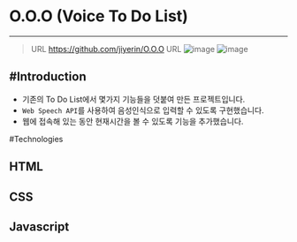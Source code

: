 # O.O.O (Voice To Do List)
---------------------
> URL https://github.com/jiyerin/O.O.O
> URL 
![image](https://github.com/jiyerin/O.O.O/assets/86339431/97b27268-ce7c-4bf4-b55a-be84b11ff116)
![image](https://github.com/jiyerin/O.O.O/assets/86339431/444d004e-d033-4c64-889a-762454e43c4f)

#Introduction
----------------------
- 기존의 To Do List에서 몇가지 기능들을 덧붙여 만든 프로젝트입니다.
- `Web Speech API`를 사용하여 음성인식으로 입력할 수 있도록 구현했습니다.
- 웹에 접속해 있는 동안 현재시간을 볼 수 있도록 기능을 추가했습니다.

#Technologies
## HTML
## CSS
## Javascript



